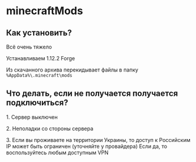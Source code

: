 # minecraftMods
<h2>Как установить?</h2>
<p>Всё очень тяжело</p>
<p>Устанавливаем 1.12.2 Forge</p>
<p>Из скачанного архива перекидывает файлы в папку <code>%AppData%\.minecraft\mods</code></p>
<h2>Что делать, если не получается получается подключиться?</h2>
<p>1. Сервер выключен</p>
<p>2. Неполадки со стороны сервера</p>
<p>3. Если вы проживаете на территории Украины, то доступ к Российским IP может быть ограничен (уточняйте у провайдера)
Если да, то воспользуйтесь любым доступным VPN</p>
